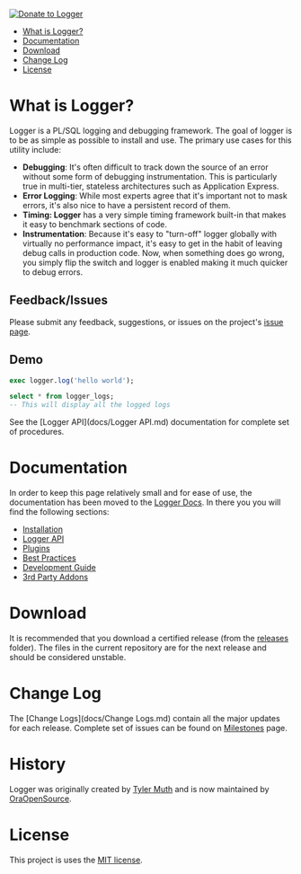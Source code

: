 <a href="https://www.paypal.com/cgi-bin/webscr?cmd=_s-xclick&hosted_button_id=VNNFRTC6YP8ZL"><img alt="Donate to Logger" border="0" src="https://www.paypalobjects.com/en_US/i/btn/btn_donate_LG.gif"></a>

- [What is Logger?](#what-is-logger)
- [Documentation](#documentation)
- [Download](#download)
- [Change Log](#change-log)
- [License](#license)


# What is Logger?

Logger is a PL/SQL logging and debugging framework. The goal of logger is to be as simple as possible to install and use. The primary use cases for this utility include:

* **Debugging**: It's often difficult to track down the source of an error without some form of debugging instrumentation. This is particularly true in multi-tier, stateless architectures such as Application Express.
* **Error Logging**: While most experts agree that it's important not to mask errors, it's also nice to have a persistent record of them.
* **Timing: Logger** has a very simple timing framework built-in that makes it easy to benchmark sections of code.
* **Instrumentation**: Because it's easy to "turn-off" logger globally with virtually no performance impact, it's easy to get in the habit of leaving debug calls in production code. Now, when something does go wrong, you simply flip the switch and logger is enabled making it much quicker to debug errors.

## Feedback/Issues
Please submit any feedback, suggestions, or issues on the project's [issue page](https://github.com/oraopensource/logger/issues).

## Demo
```sql
exec logger.log('hello world');

select * from logger_logs;
-- This will display all the logged logs
```

See the [Logger API](docs/Logger API.md) documentation for complete set of procedures.

# Documentation
In order to keep this page relatively small and for ease of use, the documentation has been moved to the [Logger Docs](docs). In there you you will find the following sections:

- [Installation](docs/Installation.md)
- [Logger API](docs/Logger%20API.md)
- [Plugins](docs/Plugins.md)
- [Best Practices](docs/Best%20Practices.md)
- [Development Guide](docs/Development%20Guide.md)
- [3rd Party Addons](docs/Addons.md)

# Download
It is recommended that you download a certified release (from the [releases](https://github.com/OraOpenSource/Logger/tree/master/releases) folder). The files in the current repository are for the next release and should be considered unstable.

# Change Log
The [Change Logs](docs/Change Logs.md) contain all the major updates for each release. Complete set of issues can be found on [Milestones](https://github.com/OraOpenSource/Logger/milestones?state=closed) page.

# History
Logger was originally created by [Tyler Muth](https://twitter.com/tmuth) and is now maintained by [OraOpenSource](http://www.oraopensource.com).

# License
This project is uses the [MIT license](LICENSE).
